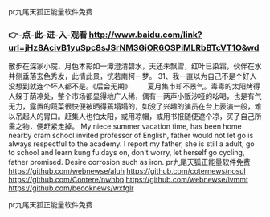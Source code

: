 
pr九尾天狐正能量软件免费




### 👉-点-此-进-入-观看  http://www.baidu.com/link?url=jHz8AcivB1yuSpc8sJSrNM3GjOR6OSPiMLRbBTcVT1O&wd




散步在深家小院，月色本影如一潭澄清碧水，天还未飘雪，红叶已染霜，伙伴在水井侧垂落玄色秀发，此情此景，恍若南柯一梦。
	31、我一直以为自己不是个好人没想到就连个坏人都不是。《后会无期》
　　夏月集市却不景气。毒毒的太阳烤得人躲于荫凉处，整个市场都显得地广人稀，偶有一两声小贩沙哑的吆喝，也是有气无力，露置的蔬菜很快便被晒得蔫塌塌的，如没了兴趣的演员在台上表演一般，难以吊起人的胃口。赶集人也怕太阳，或用凉帽，或用书报随便遮个凉，买了自己所需之物，便赶紧走掉。
My niece summer vacation time, has been home nearby cram school invited professor of English, father would not let go is always respectful to the academy.
I report my father, she is still a adult, go to school and learn kung fu days on, don't worry, let herself go cycling, father promised.
Desire corrosion such as iron.
pr九尾天狐正能量软件免费 https://github.com/webnewse/aluh
https://github.com/coternews/nosul
https://github.com/Contere/nwhbp
https://github.com/webnewse/ivmmt
https://github.com/beooknews/wxfglr





pr九尾天狐正能量软件免费
